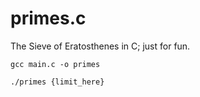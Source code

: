 # primes.c

The Sieve of Eratosthenes in C; just for fun.

`gcc main.c -o primes`

`./primes {limit_here}`
